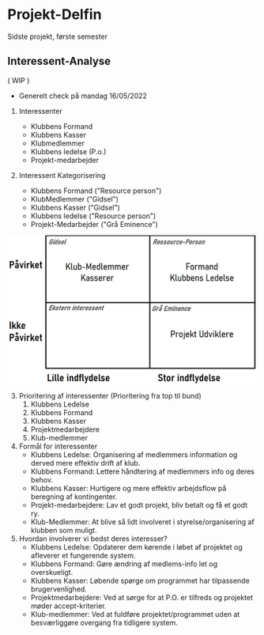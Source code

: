 # Projekt-Delfin
Sidste projekt, første semester

## Interessent-Analyse

( WIP )
- Generelt check på mandag 16/05/2022

1. Interessenter
    - Klubbens Formand
    - Klubbens Kasser
    - Klubmedlemmer
    - Klubbens ledelse (P.o.) 
    - Projekt-medarbejder

2. Interessent Kategorisering
    - Klubbens Formand ("Resource person")
    - KlubMedlemmer ("Gidsel")
    - Klubbens Kasser ("Gidsel")
    - Klubbens ledelse ("Resource person")
    - Projekt-Medarbejder ("Grå Eminence") 

![alt text](https://github.com/CodeClod/Projekt-Delfin/blob/Delfin_Safe/Files/Interessent%20Analyse.png?raw=true)

3. Prioritering af interessenter (Prioritering fra top til bund)
    1. Klubbens Ledelse
    2. Klubbens Formand
    3. Klubbens Kasser
    4. Projektmedarbejdere
    5. Klub-medlemmer
4. Formål for interessenter
    - Klubbens Ledelse: Organisering af medlemmers information og derved mere effektiv drift af klub.
    - Klubbens Formand: Lettere håndtering af medlemmers info og deres behov.
    - Klubbens Kasser: Hurtigere og mere effektiv arbejdsflow på beregning af kontingenter.
    - Projekt-medarbejdere: Lav et godt projekt, bliv betalt og få et godt ry.
    - Klub-Medlemmer: At blive så lidt involveret i styrelse/organisering af klubben som muligt.
5. Hvordan involverer vi bedst deres interesser?
    - Klubbens Ledelse: Opdaterer dem kørende i løbet af projektet og afleverer et fungerende system.
    - Klubbens Formand: Gøre ændring af medlems-info let og overskueligt.
    - Klubbens Kasser: Løbende spørge om programmet har tilpassende brugervenlighed.
    - Projektmedarbejdere: Ved at sørge for at P.O. er tilfreds og projektet møder accept-kriterier.
    - Klub-medlemmer: Ved at fuldføre projektet/programmet uden at besværliggøre overgang fra tidligere system.
